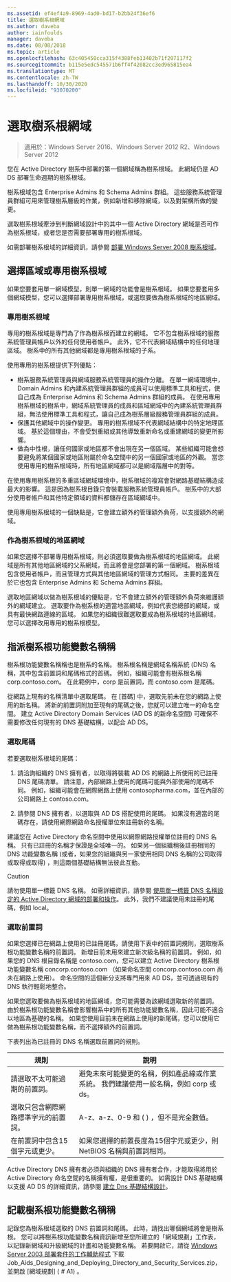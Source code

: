 ```yaml
---
ms.assetid: ef4ef4a9-8969-4ad0-bd17-b2bb24f36ef6
title: 選取樹系根網域
ms.author: daveba
author: iainfoulds
manager: daveba
ms.date: 08/08/2018
ms.topic: article
ms.openlocfilehash: 63c405450cca315f4388feb13402b71f207117f2
ms.sourcegitcommit: b115e5edc545571b6ff4f42082cc3ed965815ea4
ms.translationtype: MT
ms.contentlocale: zh-TW
ms.lasthandoff: 10/30/2020
ms.locfileid: "93070200"
---
```

# <a name="selecting-the-forest-root-domain"></a>選取樹系根網域

> 適用於：Windows Server 2016、Windows Server 2012 R2、Windows Server 2012

您在 Active Directory 樹系中部署的第一個網域稱為樹系根域。 此網域仍是 AD DS 部署生命週期的樹系根域。

樹系根域包含 Enterprise Admins 和 Schema Admins 群組。 這些服務系統管理員群組可用來管理樹系層級的作業，例如新增和移除網域，以及對架構所做的變更。

選取樹系根域牽涉到判斷網域設計中的其中一個 Active Directory 網域是否可作為樹系根域，或者您是否需要部署專用的樹系根域。

如需部署樹系根域的詳細資訊，請參閱 [部署 Windows Server 2008 樹系根域](/previous-versions/windows/it-pro/windows-server-2008-r2-and-2008/cc731174(v=ws.10))。

## <a name="choosing-a-regional-or-dedicated-forest-root-domain"></a>選擇區域或專用樹系根域

如果您要套用單一網域模型，則單一網域的功能會是樹系根域。 如果您要套用多個網域模型，您可以選擇部署專用樹系根域，或選取要做為樹系根域的地區網域。

### <a name="dedicated-forest-root-domain"></a>專用樹系根域

專用的樹系根域是專門為了作為樹系根而建立的網域。 它不包含樹系根域的服務系統管理員帳戶以外的任何使用者帳戶。 此外，它不代表網域結構中的任何地理區域。 樹系中的所有其他網域都是專用樹系根域的子系。

使用專用的樹系根提供下列優點：

- 樹系服務系統管理員與網域服務系統管理員的操作分離。 在單一網域環境中，Domain Admins 和內建系統管理員群組的成員可以使用標準工具和程式，使自己成為 Enterprise Admins 和 Schema Admins 群組的成員。 在使用專用樹系根域的樹系中，網域系統管理員的成員和區域網域中的內建系統管理員群組，無法使用標準工具和程式，讓自己成為樹系層級服務管理員群組的成員。
- 保護其他網域中的操作變更。 專用的樹系根域不代表網域結構中的特定地理區域。 基於這個理由，不會受到重組或其他導致重新命名或重建網域的變更所影響。
- 做為中性根，讓任何國家或地區都不會出現在另一個區域。 某些組織可能會想要避免將某個國家或地區附屬於命名空間中的另一個國家或地區的外觀。 當您使用專用的樹系根域時，所有地區網域都可以是網域階層中的對等。

在使用專用樹系根的多重區域網域環境中，樹系根域的複寫會對網路基礎結構造成最大的影響。 這是因為樹系根目錄只會裝載服務系統管理員帳戶。 樹系中的大部分使用者帳戶和其他特定領域的資料都儲存在區域網域中。

使用專用樹系根域的一個缺點是，它會建立額外的管理額外負荷，以支援額外的網域。

### <a name="regional-domain-as-a-forest-root-domain"></a>作為樹系根域的地區網域

如果您選擇不部署專用樹系根域，則必須選取要做為樹系根域的地區網域。 此網域是所有其他地區網域的父系網域，而且將會是您部署的第一個網域。 樹系根域包含使用者帳戶，而且管理方式與其他地區網域的管理方式相同。 主要的差異在於它也包含 Enterprise Admins 和 Schema Admins 群組。

選取地區網域以做為樹系根域的優點是，它不會建立額外的管理額外負荷來維護額外的網域建立。 選取要作為樹系根的適當地區網域，例如代表您總部的網域，或具有最快網路連線的區域。 如果您的組織很難選取要成為樹系根域的地區網域，您可以選擇改用專用的樹系根模型。

## <a name="assigning-the-forest-root-domain-name"></a>指派樹系根功能變數名稱稱

樹系根功能變數名稱稱也是樹系的名稱。 樹系根名稱是網域名稱系統 (DNS) 名稱，其中包含前置詞和尾碼格式的首碼。 例如，組織可能會有樹系根名稱 corp.contoso.com。 在此範例中，corp 是前置詞，而 contoso.com 是尾碼。

從網路上現有的名稱清單中選取尾碼。 在 [首碼] 中，選取先前未在您的網路上使用的新名稱。 將新的前置詞附加至現有的尾碼之後，您就可以建立唯一的命名空間。 建立 Active Directory Domain Services (AD DS 的新命名空間) 可確保不需要修改任何現有的 DNS 基礎結構，以配合 AD DS。

### <a name="selecting-a-suffix"></a>選取尾碼

若要選取樹系根域的尾碼：

1. 請洽詢組織的 DNS 擁有者，以取得將裝載 AD DS 的網路上所使用的已註冊 DNS 尾碼清單。 請注意，內部網路上使用的尾碼可能與外部使用的尾碼不同。 例如，組織可能會在網際網路上使用 contosopharma.com，並在內部的公司網路上 contoso.com。

2. 請參閱 DNS 擁有者，以選取與 AD DS 搭配使用的尾碼。 如果沒有適當的尾碼存在，請使用網際網路命名授權單位來註冊新的名稱。

建議您在 Active Directory 命名空間中使用以網際網路授權單位註冊的 DNS 名稱。 只有已註冊的名稱才保證是全域唯一的。 如果另一個組織稍後註冊相同的 DNS 功能變數名稱 (或者，如果您的組織與另一家使用相同 DNS 名稱的公司取得或取得或取得) ，則這兩個基礎結構無法彼此互動。

> [!CAUTION]
> 請勿使用單一標籤 DNS 名稱。 如需詳細資訊，請參閱 [使用單一標籤 DNS 名稱設定的 Active Directory 網域的部署和操作](https://support.microsoft.com/help/300684/)。 此外，我們不建議使用未註冊的尾碼，例如 local。

### <a name="selecting-a-prefix"></a>選取前置詞

如果您選擇已在網路上使用的已註冊尾碼，請使用下表中的前置詞規則，選取樹系根功能變數名稱的前置詞。 新增目前未用來建立新次級名稱的前置詞。 例如，如果您的 DNS 根目錄名稱是 contoso.com，您可以建立 Active Directory 樹系根功能變數名稱 concorp.contoso.com （如果命名空間 concorp.contoso.com 尚未在網路上使用）。 命名空間的這個新分支將專門用來 AD DS，並可透過現有的 DNS 執行輕鬆地整合。

如果您選取要做為樹系根域的地區網域，您可能需要為該網域選取新的前置詞。 由於樹系根功能變數名稱會影響樹系中的所有其他功能變數名稱，因此可能不適合以地區為基礎的名稱。 如果您使用目前未在網路上使用的新尾碼，您可以使用它做為樹系根功能變數名稱，而不選擇額外的前置詞。

下表列出為已註冊的 DNS 名稱選取前置詞的規則。

| 規則     | 說明 |
| -------- | --------------- |
| 請選取不太可能過期的前置詞。 | 避免未來可能變更的名稱，例如產品線或作業系統。 我們建議使用一般名稱，例如 corp 或 ds。|
| 選取只包含網際網路標準字元的前置詞。 | A-z、a-z、0-9 和 ( ) ，但不是完全數值。 |
| 在前置詞中包含15個字元或更少。 | 如果您選擇的前置長度為15個字元或更少，則 NetBIOS 名稱與前置詞相同。 |

Active Directory DNS 擁有者必須與組織的 DNS 擁有者合作，才能取得將用於 Active Directory 命名空間的名稱擁有權，是很重要的。 如需設計 DNS 基礎結構以支援 AD DS 的詳細資訊，請參閱 [建立 Dns 基礎結構設計](../../ad-ds/plan/Creating-a-DNS-Infrastructure-Design.md)。

## <a name="documenting-the-forest-root-domain-name"></a>記載樹系根功能變數名稱稱

記錄您為樹系根域選取的 DNS 前置詞和尾碼。 此時，請找出哪個網域將會是樹系根。 您可以將樹系根功能變數名稱資訊新增至您所建立的「網域規劃」工作表，以記錄新網域和升級網域的計畫和功能變數名稱。 若要開啟它，請從 [Windows Server 2003 部署套件的工作輔助程式](https://microsoft.com/download/details.aspx?id=9608) 下載 Job_Aids_Designing_and_Deploying_Directory_and_Security_Services.zip，並開啟 [網域規劃] ( # A1) 。

